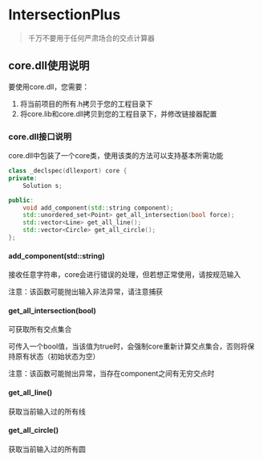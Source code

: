 # IntersectionPlus

> 千万不要用于任何严肃场合的交点计算器

## core.dll使用说明

要使用core.dll，您需要：

1. 将当前项目的所有.h拷贝于您的工程目录下
2. 将core.lib和core.dll拷贝到您的工程目录下，并修改链接器配置

### core.dll接口说明

core.dll中包装了一个core类，使用该类的方法可以支持基本所需功能

```c++
class _declspec(dllexport) core {
private:
	Solution s;

public:
	void add_component(std::string component);
	std::unordered_set<Point> get_all_intersection(bool force);
	std::vector<Line> get_all_line();
	std::vector<Circle> get_all_circle();
};
```

#### add_component(std::string)

接收任意字符串，core会进行错误的处理，但若想正常使用，请按规范输入

注意：该函数可能抛出输入非法异常，请注意捕获

#### get_all_intersection(bool)

可获取所有交点集合

可传入一个bool值，当该值为true时，会强制core重新计算交点集合，否则将保持原有状态（初始状态为空）

注意：该函数可能抛出异常，当存在component之间有无穷交点时

#### get_all_line()

获取当前输入过的所有线

#### get_all_circle()

获取当前输入过的所有圆